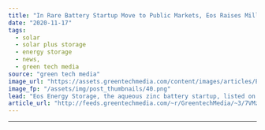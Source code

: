 ```yaml
---
title: "In Rare Battery Startup Move to Public Markets, Eos Raises Millions From Listing on Nasdaq"
date: "2020-11-17"
tags: 
  - solar
  - solar plus storage 
  - energy storage
  - news,
  - green tech media
source: "green tech media"
image_url: "https://assets.greentechmedia.com/content/images/articles/Eos_Nasdaq_listing_XL.jpg"
image_fp: "/assets/img/post_thumbnails/40.png"
lead: "Eos Energy Storage, the aqueous zinc battery startup, listed on the Nasdaq stock exchange Tuesday after CEO Joe Mastrangelo virtually rang the opening bell. The 12-year-old company now goes by the name Eos Energy Enterprise, Inc. and trades under the ..."
article_url: "http://feeds.greentechmedia.com/~r/GreentechMedia/~3/7VMzThJ2OiA/eos-lists-on-nasdaq-in-rare-battery-startup-move-to-public-markets"
---
```


---

